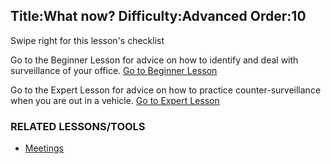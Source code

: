 Title:What now?
Difficulty:Advanced
Order:10
---
Swipe right for this lesson's checklist

Go to the Beginner Lesson for advice on how to identify and deal with surveillance of your office.
[Go to Beginner Lesson](umbrella://lesson/counter-surveillance/1)

Go to the Expert Lesson for advice on how to practice counter-surveillance when you are out in a vehicle.
[Go to Expert Lesson](umbrella://lesson/counter-surveillance/3)

### RELATED LESSONS/TOOLS

*   [Meetings](umbrella://lesson/meetings)